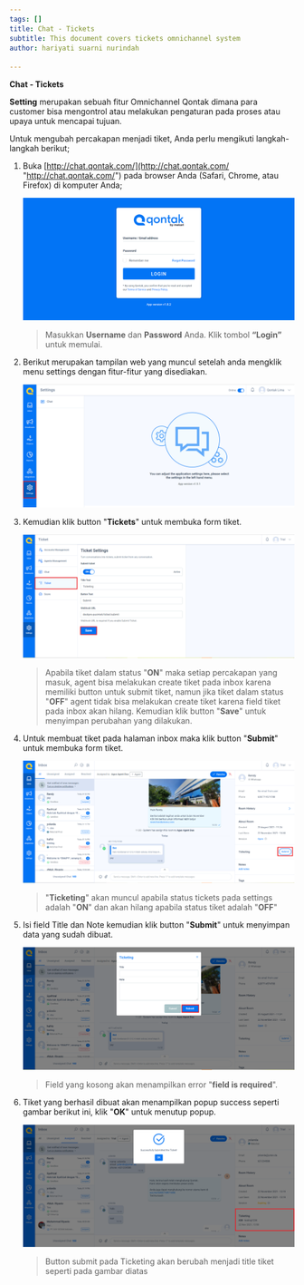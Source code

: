 ```yaml
---
tags: []
title: Chat - Tickets
subtitle: This document covers tickets omnichannel system
author: hariyati suarni nurindah

---
```

**Chat - Tickets**

**Setting** merupakan sebuah fitur Omnichannel Qontak dimana para customer bisa mengontrol atau melakukan pengaturan pada proses atau upaya untuk mencapai tujuan.

Untuk mengubah percakapan menjadi tiket, Anda perlu mengikuti langkah-langkah berikut;

1. Buka [http://chat.qontak.com/](http://chat.qontak.com/ "http://chat.qontak.com/") pada browser Anda (Safari, Chrome, atau Firefox) di komputer Anda;

   ![](/uploads/login-qontak-c.png)

   > Masukkan **Username** dan **Password** Anda. Klik tombol **“Login”** untuk memulai.
2. Berikut merupakan tampilan web yang muncul setelah anda mengklik menu settings dengan fitur-fitur yang disediakan.

   ![](/uploads/setting.PNG)
3. Kemudian klik button "**Tickets**" untuk membuka form tiket.

   ![](/uploads/tiketcrm.PNG)

   > Apabila tiket dalam status "**ON**" maka setiap percakapan yang masuk, agent bisa melakukan create tiket pada inbox karena memiliki button untuk submit tiket, namun jika tiket dalam status "**OFF**" agent tidak bisa melakukan create tiket karena field tiket pada inbox akan hilang. Kemudian klik button "**Save**" untuk menyimpan perubahan yang dilakukan.
4. Untuk membuat tiket pada halaman inbox maka klik  button "**Submit**" untuk membuka form tiket.

   ![](/uploads/tiketcrm1.PNG)

   > "**Ticketing**" akan muncul apabila status tickets pada settings adalah "**ON**" dan akan hilang apabila status tiket adalah "**OFF**"
5. Isi field Title dan Note kemudian klik button "**Submit**" untuk menyimpan data yang sudah dibuat.

   ![](/uploads/tiketcrm2.PNG)

   > Field yang kosong akan menampilkan error "**field is required**".
6. Tiket yang berhasil dibuat akan menampilkan popup success seperti gambar berikut ini, klik "**OK**" untuk menutup popup.

   ![](/uploads/tiketcrm3.PNG)

   > Button submit pada Ticketing akan berubah menjadi title tiket seperti pada gambar diatas
